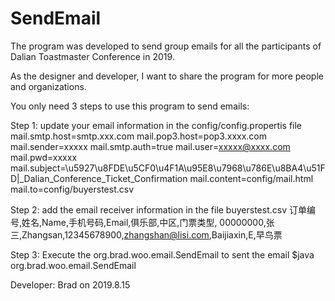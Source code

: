 # SendEmail
The program was developed to send group emails for all the participants of Dalian Toastmaster Conference in 2019.

As the designer and developer, I want to share the program for more people and organizations.

You only need 3 steps to use this program to send emails:

Step 1: update your email information in the config/config.propertis file
mail.smtp.host=smtp.xxx.com
mail.pop3.host=pop3.xxxx.com
mail.sender=xxxxx
mail.smtp.auth=true
mail.user=xxxxx@xxxx.com
mail.pwd=xxxxx
mail.subject=\u5927\u8FDE\u5CF0\u4F1A\u95E8\u7968\u786E\u8BA4\u51FD|_Dalian_Conference_Ticket_Confirmation
mail.content=config/mail.html
mail.to=config/buyerstest.csv

Step 2: add the email receiver information in the file buyerstest.csv
订单编号,姓名,Name,手机号码,Email,俱乐部,中区,门票类型,
00000000,张三,Zhangsan,12345678900,zhangshan@lisi.com,Baijiaxin,E,早鸟票

Step 3: Execute the org.brad.woo.email.SendEmail to sent the email
$java org.brad.woo.email.SendEmail

Developer: Brad
on 2019.8.15
